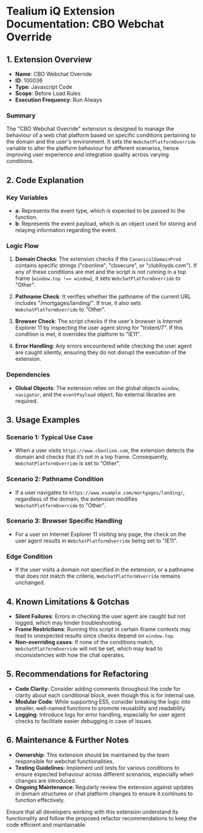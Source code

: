 # Tealium iQ Extension Documentation: CBO Webchat Override

## 1. Extension Overview

- **Name**: CBO Webchat Override
- **ID**: 100036
- **Type**: Javascript Code
- **Scope**: Before Load Rules
- **Execution Frequency**: Run Always

### Summary
The "CBO Webchat Override" extension is designed to manage the behaviour of a web chat platform based on specific conditions pertaining to the domain and the user's environment. It sets the `WebchatPlatformOverride` variable to alter the platform behaviour for different scenarios, hence improving user experience and integration quality across varying conditions.

## 2. Code Explanation

### Key Variables
- **a**: Represents the event type, which is expected to be passed to the function.
- **b**: Represents the event payload, which is an object used for storing and relaying information regarding the event.

### Logic Flow
1. **Domain Checks**: The extension checks if the `CanonicalDomainProd` contains specific strings ("cbonline", "cbsecure", or "clublloyds.com"). If any of these conditions are met and the script is not running in a top frame (`window.top !== window`), it sets `WebchatPlatformOverride` to "Other".
  
2. **Pathname Check**: It verifies whether the pathname of the current URL includes "/mortgages/landing/". If true, it also sets `WebchatPlatformOverride` to "Other".

3. **Browser Check**: The script checks if the user's browser is Internet Explorer 11 by inspecting the user agent string for "trident/7". If this condition is met, it overrides the platform to "IE11".

4. **Error Handling**: Any errors encountered while checking the user agent are caught silently, ensuring they do not disrupt the execution of the extension.

### Dependencies
- **Global Objects**: The extension relies on the global objects `window`, `navigator`, and the `eventPayload` object. No external libraries are required.

## 3. Usage Examples

### Scenario 1: Typical Use Case
- When a user visits `https://www.cbonline.com`, the extension detects the domain and checks that it’s not in a top frame. Consequently, `WebchatPlatformOverride` is set to "Other".

### Scenario 2: Pathname Condition
- If a user navigates to `https://www.example.com/mortgages/landing/`, regardless of the domain, the extension modifies `WebchatPlatformOverride` to "Other".

### Scenario 3: Browser Specific Handling
- For a user on Internet Explorer 11 visiting any page, the check on the user agent results in `WebchatPlatformOverride` being set to "IE11".

### Edge Condition
- If the user visits a domain not specified in the extension, or a pathname that does not match the criteria, `WebchatPlatformOverride` remains unchanged.

## 4. Known Limitations & Gotchas

- **Silent Failures**: Errors in checking the user agent are caught but not logged, which may hinder troubleshooting.
- **Frame Restrictions**: Running this script in certain iframe contexts may lead to unexpected results since checks depend on `window.top`.
- **Non-overriding cases**: If none of the conditions match, `WebchatPlatformOverride` will not be set, which may lead to inconsistencies with how the chat operates.

## 5. Recommendations for Refactoring

- **Code Clarity**: Consider adding comments throughout the code for clarity about each conditional block, even though this is for internal use.
- **Modular Code**: While supporting ES5, consider breaking the logic into smaller, well-named functions to promote reusability and readability.
- **Logging**: Introduce logs for error handling, especially for user agent checks to facilitate easier debugging in case of issues.

## 6. Maintenance & Further Notes

- **Ownership**: This extension should be maintained by the team responsible for webchat functionalities.
- **Testing Guidelines**: Implement unit tests for various conditions to ensure expected behaviour across different scenarios, especially when changes are introduced.
- **Ongoing Maintenance**: Regularly review the extension against updates in domain structures or chat platform changes to ensure it continues to function effectively.

Ensure that all developers working with this extension understand its functionality and follow the proposed refactor recommendations to keep the code efficient and maintainable.